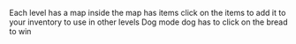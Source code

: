 Each level has a map
inside the map has items
click on the items to add it to your inventory to use in other levels
Dog mode
dog has to click on the bread to win